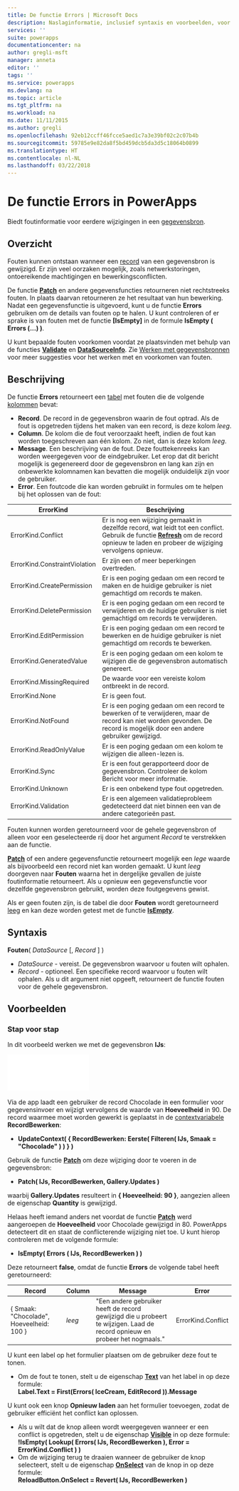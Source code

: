 ```yaml
---
title: De functie Errors | Microsoft Docs
description: Naslaginformatie, inclusief syntaxis en voorbeelden, voor de functie Errors in PowerApps
services: ''
suite: powerapps
documentationcenter: na
author: gregli-msft
manager: anneta
editor: ''
tags: ''
ms.service: powerapps
ms.devlang: na
ms.topic: article
ms.tgt_pltfrm: na
ms.workload: na
ms.date: 11/11/2015
ms.author: gregli
ms.openlocfilehash: 92eb12ccff46fcce5aed1c7a3e39bf02c2c07b4b
ms.sourcegitcommit: 59785e9e82da8f5bd459dcb5da3d5c18064b0899
ms.translationtype: HT
ms.contentlocale: nl-NL
ms.lasthandoff: 03/22/2018
---
```

# <a name="errors-function-in-powerapps"></a>De functie Errors in PowerApps
Biedt foutinformatie voor eerdere wijzigingen in een [gegevensbron](../working-with-data-sources.md).

## <a name="overview"></a>Overzicht
Fouten kunnen ontstaan wanneer een [record](../working-with-tables.md#records) van een gegevensbron is gewijzigd.  Er zijn veel oorzaken mogelijk, zoals netwerkstoringen, ontoereikende machtigingen en bewerkingsconflicten.  

De functie **[Patch](function-patch.md)** en andere gegevensfuncties retourneren niet rechtstreeks fouten. In plaats daarvan retourneren ze het resultaat van hun bewerking. Nadat een gegevensfunctie is uitgevoerd, kunt u de functie **Errors** gebruiken om de details van fouten op te halen.  U kunt controleren of er sprake is van fouten met de functie **[IsEmpty]** in de formule **IsEmpty ( Errors (...) )**.

U kunt bepaalde fouten voorkomen voordat ze plaatsvinden met behulp van de functies **[Validate](function-validate.md)** en **[DataSourceInfo](function-datasourceinfo.md)**.  Zie [Werken met gegevensbronnen](../working-with-data-sources.md) voor meer suggesties voor het werken met en voorkomen van fouten.

## <a name="description"></a>Beschrijving
De functie **Errors** retourneert een [tabel](../working-with-tables.md) met fouten die de volgende [kolommen](../working-with-tables.md#columns) bevat:

* **Record**.  De record in de gegevensbron waarin de fout optrad.  Als de fout is opgetreden tijdens het maken van een record, is deze kolom *leeg*.
* **Column**.  De kolom die de fout veroorzaakt heeft, indien de fout kan worden toegeschreven aan één kolom. Zo niet, dan is deze kolom *leeg*.
* **Message**.  Een beschrijving van de fout.  Deze fouttekenreeks kan worden weergegeven voor de eindgebruiker.  Let erop dat dit bericht mogelijk is gegenereerd door de gegevensbron en lang kan zijn en onbewerkte kolomnamen kan bevatten die mogelijk onduidelijk zijn voor de gebruiker.
* **Error**.  Een foutcode die kan worden gebruikt in formules om te helpen bij het oplossen van de fout:

| ErrorKind | Beschrijving |
| --- | --- |
| ErrorKind.Conflict |Er is nog een wijziging gemaakt in dezelfde record, wat leidt tot een conflict.  Gebruik de functie **[Refresh](function-refresh.md)** om de record opnieuw te laden en probeer de wijziging vervolgens opnieuw. |
| ErrorKind.ConstraintViolation |Er zijn een of meer beperkingen overtreden. |
| ErrorKind.CreatePermission |Er is een poging gedaan om een record te maken en de huidige gebruiker is niet gemachtigd om records te maken. |
| ErrorKind.DeletePermission |Er is een poging gedaan om een record te verwijderen en de huidige gebruiker is niet gemachtigd om records te verwijderen. |
| ErrorKind.EditPermission |Er is een poging gedaan om een record te bewerken en de huidige gebruiker is niet gemachtigd om records te bewerken. |
| ErrorKind.GeneratedValue |Er is een poging gedaan om een kolom te wijzigen die de gegevensbron automatisch genereert. |
| ErrorKind.MissingRequired |De waarde voor een vereiste kolom ontbreekt in de record. |
| ErrorKind.None |Er is geen fout. |
| ErrorKind.NotFound |Er is een poging gedaan om een record te bewerken of te verwijderen, maar de record kan niet worden gevonden.  De record is mogelijk door een andere gebruiker gewijzigd. |
| ErrorKind.ReadOnlyValue |Er is een poging gedaan om een kolom te wijzigen die alleen-lezen is. |
| ErrorKind.Sync |Er is een fout gerapporteerd door de gegevensbron.  Controleer de kolom Bericht voor meer informatie. |
| ErrorKind.Unknown |Er is een onbekend type fout opgetreden. |
| ErrorKind.Validation |Er is een algemeen validatieprobleem gedetecteerd dat niet binnen een van de andere categorieën past. |

Fouten kunnen worden geretourneerd voor de gehele gegevensbron of alleen voor een geselecteerde rij door het argument *Record* te verstrekken aan de functie.  

**[Patch](function-patch.md)** of een andere gegevensfunctie retourneert mogelijk een *lege* waarde als bijvoorbeeld een record niet kan worden gemaakt. U kunt *leeg* doorgeven naar **Fouten** waarna het in dergelijke gevallen de juiste foutinformatie retourneert.  Als u opnieuw een gegevensfunctie voor dezelfde gegevensbron gebruikt, worden deze foutgegevens gewist.

Als er geen fouten zijn, is de tabel die door **Fouten** wordt geretourneerd [leeg](function-isblank-isempty.md) en kan deze worden getest met de functie **[IsEmpty](function-isblank-isempty.md)**.

## <a name="syntax"></a>Syntaxis
**Fouten**( *DataSource* [, *Record* ] )

* *DataSource* - vereist. De gegevensbron waarvoor u fouten wilt ophalen.
* *Record* - optioneel.  Een specifieke record waarvoor u fouten wilt ophalen. Als u dit argument niet opgeeft, retourneert de functie fouten voor de gehele gegevensbron.

## <a name="examples"></a>Voorbeelden
### <a name="step-by-step"></a>Stap voor stap
In dit voorbeeld werken we met de gegevensbron **IJs**:

![](media/function-errors/icecream.png)

Via de app laadt een gebruiker de record Chocolade in een formulier voor gegevensinvoer en wijzigt vervolgens de waarde van **Hoeveelheid** in 90.  De record waarmee moet worden gewerkt is geplaatst in de [contextvariabele](../working-with-variables.md#create-a-context-variable) **RecordBewerken**:

* **UpdateContext( { RecordBewerken: Eerste( Filteren( IJs, Smaak = "Chocolade" ) ) } )**

Gebruik de functie **[Patch](function-patch.md)** om deze wijziging door te voeren in de gegevensbron:

* **Patch( IJs, RecordBewerken, Gallery.Updates )**

waarbij **Gallery.Updates** resulteert in **{ Hoeveelheid: 90 }**, aangezien alleen de eigenschap **Quantity** is gewijzigd.

Helaas heeft iemand anders net voordat de functie **[Patch](function-patch.md)** werd aangeroepen de **Hoeveelheid** voor Chocolade gewijzigd in 80.  PowerApps detecteert dit en staat de conflicterende wijziging niet toe.  U kunt hierop controleren met de volgende formule:

* **IsEmpty( Errors ( IJs, RecordBewerken ) )**

Deze retourneert **false**, omdat de functie **Errors** de volgende tabel heeft geretourneerd:

| Record | Column | Message | Error |
| --- | --- | --- | --- |
| { Smaak: "Chocolade", Hoeveelheid: 100 } |*leeg* |"Een andere gebruiker heeft de record gewijzigd die u probeert te wijzigen. Laad de record opnieuw en probeer het nogmaals." |ErrorKind.Conflict |

U kunt een label op het formulier plaatsen om de gebruiker deze fout te tonen.

* Om de fout te tonen, stelt u de eigenschap **[Text](../controls/properties-core.md)** van het label in op deze formule:<br>
  **Label.Text = First(Errors( IceCream, EditRecord )).Message**

U kunt ook een knop **Opnieuw laden** aan het formulier toevoegen, zodat de gebruiker efficiënt het conflict kan oplossen.

* Als u wilt dat de knop alleen wordt weergegeven wanneer er een conflict is opgetreden, stelt u de eigenschap **[Visible](../controls/properties-core.md)** in op deze formule:<br>
    **!IsEmpty( Lookup( Errors( IJs, RecordBewerken ), Error = ErrorKind.Conflict ) )**
* Om de wijziging terug te draaien wanneer de gebruiker de knop selecteert, stelt u de eigenschap **[OnSelect](../controls/properties-core.md)** van de knop in op deze formule:<br>
    **ReloadButton.OnSelect = Revert( IJs, RecordBewerken )**


